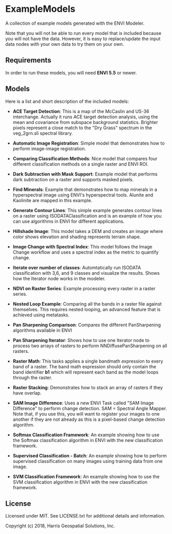 # ExampleModels

A collection of example models generated with the ENVI Modeler.

Note that you will not be able to run every model that is included because you will not have the data. However, it is easy to replace/update the input data nodes with your own data to try them on your own.

## Requirements

In order to run these models, you will need **ENVI 5.5** or newer.

## Models

Here is a list and short description of the included models:

- **ACE Target Detection**: This is a map of the McCaslin and US-36 interchange. Actually it runs ACE target detection analysis, using the mean and covariance from subspace background statistics. Brighter pixels represent a close match to the "Dry Grass" spectrum in the veg_2grn.sli spectral library. 

- **Automatic Image Registration**: Simple model that demonstrates how to perform image-image registration.

- **Comparing Classification Methods**: Nice model that compares four different classification methods on a single raster and ENVI ROI. 

- **Dark Subtraction with Mask Support**: Example model that performs dark subtraction on a raster and supports masked pixels.

- **Find Minerals**: Example that demonstrates how to map minerals in a hyperspectral image using ENVI's hyperspectral tools. Alunite and Kaolinite are mapped in this example. 

- **Generate Contour Lines**: This simple example generates contour lines on a raster using ISODATAClassification and is an example of how you can use algorithms in ENVI for different applications.

- **Hillshade Image**: This model takes a DEM and creates an image where color shows elevation and shading represents terrain shape.

- **Image Change with Spectral Index**: This model follows the Image Change workflow and uses a spectral index as the metric to quantify change.

- **Iterate over number of classes**: Automtatically run ISODATA classification with 3,6, and 9 classes and visualize the results. Shows how the Iterator node works in the modeler. 

- **NDVI on Raster Series**: Example processing every raster in a raster series.

- **Nested Loop Example**: Comparing all the bands in a raster file against themselves. This requires nested looping, an advanced feature that is achieved using metatasks.

- **Pan Sharpening Comparison**: Compares the different PanSharpening algorithms available in ENVI

- **Pan Sharpening Iterator**: Shows how to use one Iterator node to process two arrays of rasters to perform NNDiffusePanSharpening on all rasters.

- **Raster Math**: This tasks applies a single bandmath expression to exery band of a raster. The band math expression should only contain the band identifier **b1** which will represent each band as the model loops through the raster.

- **Raster Stacking**: Demonstrates how to stack an array of rasters if they have overlap.

- **SAM Image Difference**: Uses a new ENVI Task called "SAM Image Difference" to perform change detection. SAM = Spectral Angle Mapper. Note that, if you use this, you will want to register your images to one another if they are not already as this is a pixel-based change detection algorithm.

- **Softmax Classification Framework**: An example showing how to use the Softmax classification algorithm in ENVI with the new classification framework.

- **Supervised Classification - Batch**: An example showing how to perform supervised classification on many images using training data from one image.

- **SVM Classification Framework**: An example showing how to use the SVM classification algorithm in ENVI with the new classification framework.


## License

Licensed under MIT. See LICENSE.txt for additional details and information.

Copyright (c) 2018, Harris Geospatial Solutions, Inc.
